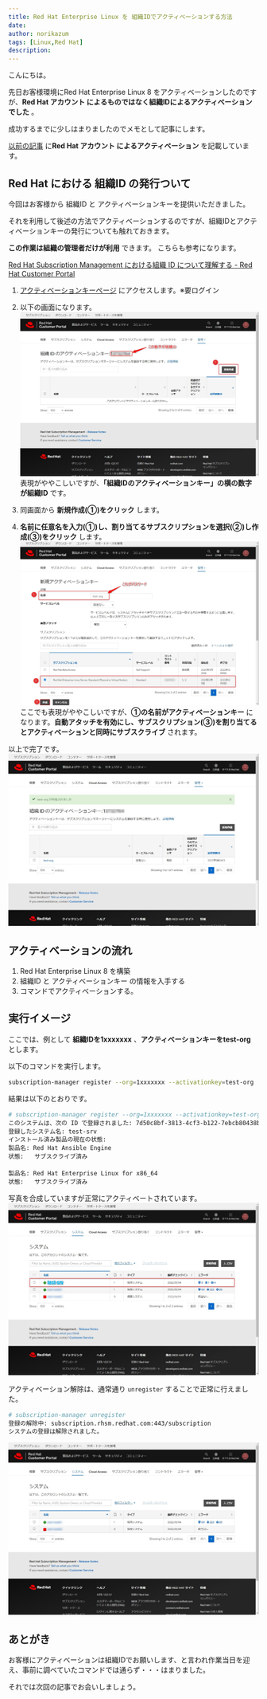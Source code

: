```yaml
---
title: Red Hat Enterprise Linux を 組織IDでアクティベーションする方法
date: 
author: norikazum
tags: [Linux,Red Hat]
description: 
---
```


こんにちは。

先日お客様環境にRed Hat Enterprise Linux 8 をアクティベーションしたのですが、**Red Hat アカウント によるものではなく組織IDによるアクティベーションでした** 。

成功するまでに少しはまりましたのでメモとして記事にします。

[以前の記事](https://mseeeen.msen.jp/red-hat-enterprise-linux-8-1-on-vmware-esxi/#%E3%82%A2%E3%82%AF%E3%83%86%E3%82%A3%E3%83%99%E3%83%BC%E3%82%B7%E3%83%A7%E3%83%B3%E3%81%A8%E3%82%B5%E3%83%96%E3%82%B9%E3%82%AF%E3%83%A9%E3%82%A4%E3%83%96) に**Red Hat アカウント によるアクティベーション** を記載しています。

## Red Hat における 組織ID の発行ついて
今回はお客様から 組織ID と アクティベーションキーを提供いただきました。

それを利用して後述の方法でアクティベーションするのですが、組織IDとアクティベーションキーの発行についても触れておきます。

**この作業は組織の管理者だけが利用** できます。
こちらも参考になります。

[Red Hat Subscription Management における組織 ID について理解する - Red Hat Customer Portal](https://access.redhat.com/ja/articles/3296301)

1. [アクティベーションキーページ](https://access.redhat.com/management/activation_keys) にアクセスします。※要ログイン

1. 以下の画面になります。
![](images/2022-01-04_15h35_04.jpg)
表現がややこしいですが、**「組織IDのアクティベーションキー」の横の数字が組織ID** です。

1. 同画面から **新規作成(①)をクリック** します。

1. **名前に任意名を入力(①)し、割り当てるサブスクリプションを選択(②)し作成(③)をクリック** します。
![](images/2022-01-04_15h40_24.jpg)
ここでも表現がややこしいですが、**①の名前がアクティベーションキー** になります。**自動アタッチを有効にし、サブスクリプション(③)を割り当てるとアクティベーションと同時にサブスクライブ** されます。

以上で完了です。
![](images/2022-01-04_15h40_44.jpg)


## アクティベーションの流れ
1. Red Hat Enterprise Linux 8 を構築 
1. 組織ID と アクティベーションキー の情報を入手する
1. コマンドでアクティベーションする。

## 実行イメージ
ここでは、例として **組織IDを1xxxxxxx** 、**アクティベーションキーをtest-org** とします。

以下のコマンドを実行します。

```bash
subscription-manager register --org=1xxxxxxx --activationkey=test-org
```

結果は以下のとおりです。
```bash
# subscription-manager register --org=1xxxxxxx --activationkey=test-org
このシステムは、次の ID で登録されました: 7d50c8bf-3813-4cf3-b122-7ebcb80438b6
登録したシステム名: test-srv
インストール済み製品の現在の状態:
製品名: Red Hat Ansible Engine
状態:   サブスクライブ済み

製品名: Red Hat Enterprise Linux for x86_64
状態:   サブスクライブ済み
```

写真を合成していますが正常にアクティベートされています。
![](images/2022-01-04_15h55_29.jpg)

アクティベーション解除は、通常通り `unregister` することで正常に行えました。

```bash
# subscription-manager unregister
登録の解除中: subscription.rhsm.redhat.com:443/subscription
システムの登録は解除されました。
```
![](images/2022-01-04_16h03_07.jpg)

## あとがき

お客様にアクティベーションは組織IDでお願いします、と言われ作業当日を迎え、事前に調べていたコマンドでは通らず・・・はまりました。

それでは次回の記事でお会いしましょう。
